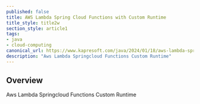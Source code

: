```yaml
---
published: false
title: AWS Lambda Spring Cloud Functions with Custom Runtime
title_style: title2w
section_style: article1
tags:
- java
- cloud-computing
canonical_url: https://www.kapresoft.com/java/2024/01/18/aws-lambda-springcloud-functions-custom-runtime.html
description: "Aws Lambda Springcloud Functions Custom Runtime"
---
```


## Overview

Aws Lambda Springcloud Functions Custom Runtime
<!--excerpt-->



